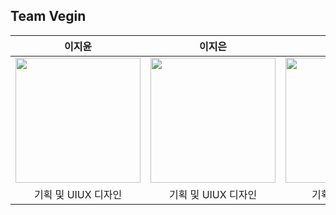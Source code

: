 ## Team Vegin
| 이지윤 | 이지은 | 이태은 | 최은주 |
| :---: | :---: | :---: | :---: |
| <img width="200" src="https://user-images.githubusercontent.com/63277563/140646458-f9377469-28e4-4e26-b904-e41ac077fcad.png"> | <img width='200' src="https://user-images.githubusercontent.com/63277563/140646457-650a727e-567d-454c-8eb7-6cf46b624449.png"> | <img width="200" src="https://user-images.githubusercontent.com/63277563/140646455-f16b170e-5c83-4765-9b63-1e7c47b8c382.png"> | <img width="200" src="https://user-images.githubusercontent.com/63277563/140646453-19c27f79-430a-4592-8fea-abcb35827be2.png"> |
| 기획 및 UIUX 디자인 | 기획 및 UIUX 디자인 | 기획 및 서브 개발 | 기획 및 리드 개발 |
